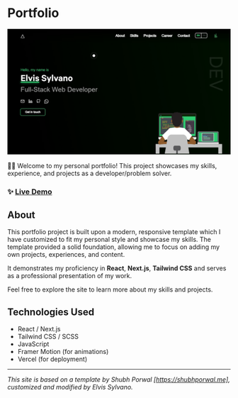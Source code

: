 # Portfolio

<a href="https://elvissy.vercel.app">
  <img alt="devfolio" src="./public/preview.png" />
</a>

👨‍🎓 Welcome to my personal portfolio! This project showcases my skills, experience, and projects as a developer/problem solver.

### ✨ [Live Demo](https://elvissy.vercel.app)

## About

This portfolio project is built upon a modern, responsive template which I have customized to fit my personal style and showcase my skills. The template provided a solid foundation, allowing me to focus on adding my own projects, experiences, and content.

It demonstrates my proficiency in **React**, **Next.js**, **Tailwind CSS** and serves as a professional presentation of my work.

Feel free to explore the site to learn more about my skills and projects.


## Technologies Used

- React / Next.js
- Tailwind CSS / SCSS
- JavaScript
- Framer Motion (for animations)
- Vercel (for deployment)

---

*This site is based on a template by Shubh Porwal [https://shubhporwal.me], customized and modified by Elvis Sylvano.*

